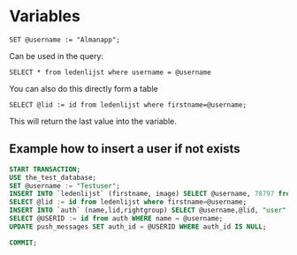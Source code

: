 # Variables

`SET @username := "Almanapp";`

Can be used in the query:

`SELECT * from ledenlijst where username = @username`

You can also do this directly form a table

`SELECT @lid := id from ledenlijst where firstname=@username;`

This will return the last value into the variable.

## Example how to insert a user if not exists

```sql
START TRANSACTION;
USE the_test_database;
SET @username := "Testuser";
INSERT INTO `ledenlijst` (firstname, image) SELECT @username, 78797 from ledenlijst where (SELECT count(id) from ledenlijst WHERE firstname = @username) = 0 LIMIT 1;
SELECT @lid := id from ledenlijst where firstname=@username;
INSERT INTO `auth` (name,lid,rightgroup) SELECT @username,@lid, "user" from auth where (SELECT count(id) from auth WHERE name = @username) = 0 LIMIT 1;
SELECT @USERID := id from auth WHERE name = @username;
UPDATE push_messages SET auth_id = @USERID WHERE auth_id IS NULL;

COMMIT;
```